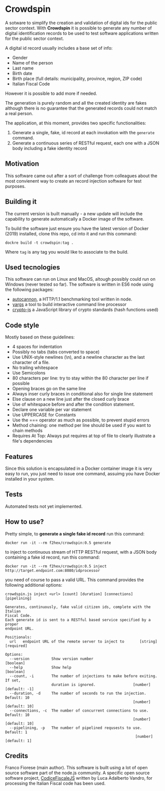 # Crowdspin

A sotware to simplify the creation and validation of digital ids for
the public sector context. With **Crowdspin** it is possible to generate
any number of digital identification records to be used to test
software applications written for the public sector context.

A digital id record usually includes a base set of info:

* Gender
* Name of the person
* Last name
* Birth date
* Birth place (full details: municipality, province, region, ZIP code)
* Italian Fiscal Code

However it is possible to add more if needed.

The generation is purely random and all the created identity are fakes
although there is no guarantee that the generated records could not
match a real person.

The application, at this moment, provides two specific functionalities:

1. Generate a single, fake, id record at each invokation with the
   `generate` command.
2. Generate a continuous series of RESTful request, each one with a
   JSON body including a fake identity record

## Motivation

This software came out after a sort of challenge from colleagues about
the most convienent way to create an record injection software for
test purposes.

## Building it

The current version is built manually - a new update will include the
capability to generate automatically a Docker image of the software.

To build the software just ensure you have the latest version of
Docker (2019) installed, clone this repo, cd into it and run this
command:

```
dockre build -t crowdspin:tag .
```

Where `tag` is any tag you would like to associate to the build.

## Used tecnologies

This software can run on Linux and MacOS, altough possibly could run
on Windows (never tested so far). The software is written in ES6 node
using the following packages:

* [autocannon](https://github.com/mcollina/autocannon), a HTTP/1.1
  benchmarking tool written in node.
* [yargs](https://github.com/yargs/yargs) a tool to build interactive
  command line processor
* [crypto-js](https://github.com/brix/crypto-js) a JavaScript library
  of crypto standards (hash functions used)


## Code style

Mostly based on these guidelines:

* 4 spaces for indentation
* Possibly no tabs (tabs converted to space)
* Use UNIX-style newlines (\n), and a newline character as the last
  character of a file.
* No trailing whitespace
* Use Semicolons
* 80 characters per line: try to stay within the 80 character per line
  if possible
* Opening braces go on the same line
* Always inser curly braces in conditional also for single line statement
* Else clause on a new line just after the closed curly brace
* Use of whitespace before and after the condition statement.
* Declare one variable per var statement
* Use UPPERCASE for Constants
* Use the === operator as much as possible, to prevent stupid errors
* Method chaining: one method per line should be used if you want to
  chain methods
* Requires At Top: Always put requires at top of file to clearly
  illustrate a file's dependencies

## Features

Since this solution is encapsulated in a Docker container image it is
very easy to run, you just need to issue one command, assuimg you have
Docker installed in your system.

## Tests

Automated tests not yet implemented.

## How to use?

Pretty simple, to **generate a single fake id record** run this
command:

```
docker run -it --rm f2hex/crowdspin:0.5 generate
```

to inject to continuous stream of HTTP RESTful request, with a JSON
body containing a fake id record, run this command:

```
docker run -it --rm f2hex/crowdspin:0.5 inject http://target.endpoint.com:8080/idprocessor
```
you need of course to pass a valid URL.
This command provides the following additional options:

```
crowdspin.js inject <url> [count] [duration] [connections] [pipelining]

Generates, continuously, fake valid citizen ids, complete with the Italian
Fiscal Code.
Each generate id is sent to a RESTful based service specified by a proper
endpoint URL.

Positionals:
  url   endpoint URL of the remote server to inject to       [string] [required]

Options:
  --version          Show version number                               [boolean]
  --help             Show help                                         [boolean]
  --count, -i        The number of injections to make before exiting. If set,
                     duration is ignored.                 [number] [default: -1]
  --duration, -d     The number of seconds to run the injection. Default: 10
                                                          [number] [default: 10]
  --connections, -c  The number of concurrent connections to use. Default: 10
                                                          [number] [default: 10]
  --pipelining, -p   The number of pipelined requsests to use. Default: 1
                                                           [number] [default: 1]
```

## Credits

Franco Fiorese (main author).  This software is built using a lot of
open source software part of the node.js community.  A specific open
source software project,
[CodiceFiscaleJS](https://github.com/lucavandro/CodiceFiscaleJS)
written by Luca Adalberto Vandro, for processing the Italian Fiscal
code has been used.


